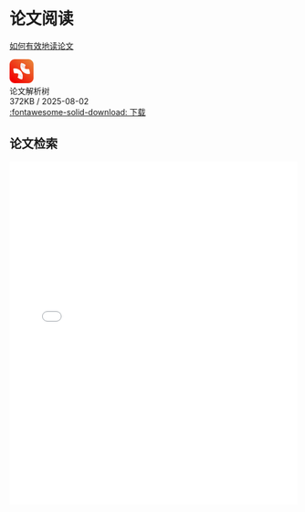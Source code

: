 # 论文阅读
[如何有效地读论文](https://pengsida.notion.site/d192db870bc64436ae4a4a590b36772a)

<div class="card file-block" markdown="1">
<div class="file-icon"><img src="/style/images/xmind.svg" style="height: 3em;"></div>
<div class="file-body">
<div class="file-title">论文解析树</div>
<div class="file-meta">372KB / 2025-08-02</div>
</div>
<a class="down-button" target="_blank" href="thesis_reading.xmind" markdown="1">:fontawesome-solid-download: 下载</a>
</div>



## 论文检索

<iframe src="./CCF.pdf" width="100%" height="600px" style="border: none;">
This browser does not support PDFs
</iframe>

